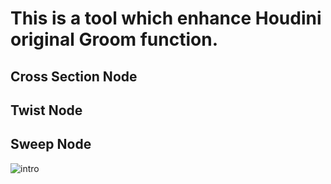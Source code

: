 # This is a tool which enhance Houdini original Groom function.

## Cross Section Node

## Twist Node

## Sweep Node

![intro](https://cdn.jsdelivr.net/gh/OtakuSquirrel/imgrepo@main/img/P3_4.png)
